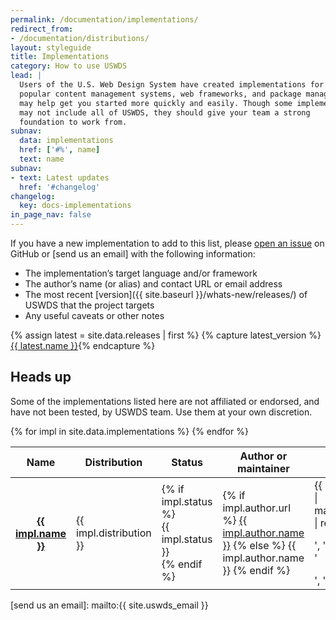 ```yaml
---
permalink: /documentation/implementations/
redirect_from:
- /documentation/distributions/
layout: styleguide
title: Implementations
category: How to use USWDS
lead: |
  Users of the U.S. Web Design System have created implementations for
  popular content management systems, web frameworks, and package managers that
  may help get you started more quickly and easily. Though some implementations
  may not include all of USWDS, they should give your team a strong
  foundation to work from.
subnav:
  data: implementations
  href: ['#%', name]
  text: name
subnav:
- text: Latest updates
  href: '#changelog'
changelog:
  key: docs-implementations
in_page_nav: false
---
```


If you have a new implementation to add to this list, please [open an issue] on GitHub or [send us an email] with the following information:

* The implementation’s target language and/or framework
* The author’s name (or alias) and contact URL or email address
* The most recent [version]({{ site.baseurl }}/whats-new/releases/) of USWDS that the project targets
* Any useful caveats or other notes

{% assign latest = site.data.releases | first %}
{% capture latest_version %}<a href="{{ site.baseurl }}/whats-new/releases/#version-{{ latest.name | slugify }}">{{ latest.name }}</a>{% endcapture %}

<div class="usa-alert usa-alert--warning">
  <div class="usa-alert__body">
    <h2 class="usa-alert__heading">Heads up</h2>
    <p class="usa-alert__text">Some of the implementations listed here are not affiliated or endorsed, and have not been tested, by USWDS team. Use them at your own discretion.</p>
  </div>
</div>

<div class="site-table-wrapper margin-top-4">
  <table class="usa-table--borderless site-table-responsive">
    <thead>
      <tr>
        <th scope="col">Name</th>
        <th scope="col">Distribution</th>
        <th scope="col">Status</th>
        <th scope="col">Author or maintainer</th>
        <th scope="col">Notes</th>
      </tr>
    </thead>
  {% for impl in site.data.implementations %}
    <tr id="{% if impl.id %}{{ impl.id }}{% else %}{{ impl.name | slugify }}{% endif %}">
      <th scope="row" data-title="Name">
        <a href="{{ impl.url }}">{{ impl.name }}</a>
      </th>
      <td data-title="Distribution">{{ impl.distribution }}</td>
      <td data-title="Status">
        {% if impl.status %}
          <div class="usa-tag label-{{ impl.status | strip }} position-static margin-x-0">
            {{ impl.status }}
          </div>
        {% endif %}
      </td>
      <td data-title="Author">
        {% if impl.author.url %}
        <a href="{{ impl.author.url }}">{{ impl.author.name }}</a>
        {% else %}
        {{ impl.author.name }}
        {% endif %}
      </td>
      <td data-title="Notes"><div>{{ impl.notes | markdownify | replace: '<p>', '' | replace: '</p>', '' }}</div></td>
    </tr>
  {% endfor %}
  </table>
</div>

[open an issue]: https://github.com/uswds/uswds-site/issues/new
[send us an email]: mailto:{{ site.uswds_email }}
